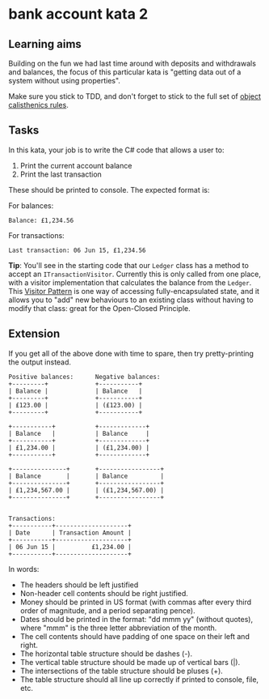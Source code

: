 # bank account kata 2

## Learning aims

Building on the fun we had last time around with deposits and withdrawals and balances, the focus of this particular kata is "getting data out of a system without using properties".

Make sure you stick to TDD, and don't forget to stick to the full set of [object calisthenics rules](https://github.com/lukedrury/bank-account-kata-series/blob/kata2-start/README.md).

## Tasks

In this kata, your job is to write the C# code that allows a user to:

1. Print the current account balance
2. Print the last transaction

These should be printed to console. The expected format is:

For balances:

	Balance: £1,234.56

For transactions:

	Last transaction: 06 Jun 15, £1,234.56

**Tip**: You'll see in the starting code that our `Ledger` class has a method to accept an `ITransactionVisitor`. Currently this is only called from one place, with a visitor implementation that calculates the balance from the `Ledger`. This [Visitor Pattern](https://en.wikipedia.org/wiki/Visitor_pattern) is one way of accessing fully-encapsulated state, and it allows you to "add" new behaviours to an existing class without having to modify that class: great for the Open-Closed Principle.

## Extension
If you get all of the above done with time to spare, then try pretty-printing the output instead.

    Positive balances:      Negative balances:
    +---------+             +-----------+
    | Balance |             | Balance   |
    +---------+             +-----------+
    | £123.00 |             | (£123.00) |
    +---------+             +-----------+

    +-----------+           +-------------+
    | Balance   |           | Balance     |
    +-----------+           +-------------+
    | £1,234.00 |           | (£1,234.00) |
    +-----------+           +-------------+

    +---------------+       +-----------------+
    | Balance       |       | Balance         |
    +---------------+       +-----------------+
    | £1,234,567.00 |       | (£1,234,567.00) |
    +---------------+       +-----------------+
    

    Transactions:
    +-----------+--------------------+
    | Date      | Transaction Amount |
    +-----------+--------------------+
    | 06 Jun 15 |          £1,234.00 |
    +-----------+--------------------+

In words:
* The headers should be left justified
* Non-header cell contents should be right justified.
* Money should be printed in US format (with commas after every third order of magnitude, and a period separating pence).
* Dates should be printed in the format: "dd mmm yy" (without quotes), where "mmm" is the three letter abbreviation of the month.
* The cell contents should have padding of one space on their left and right.
* The horizontal table structure should be dashes (-).
* The vertical table structure should be made up of vertical bars (|).
* The intersections of the table structure should be pluses (+).
* The table structure should all line up correctly if printed to console, file, etc.
